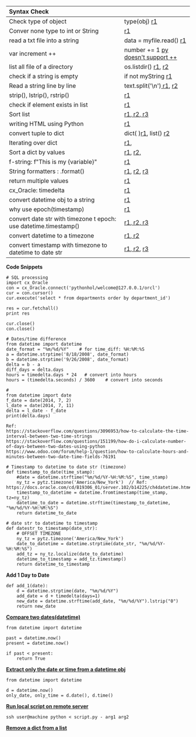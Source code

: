 | Syntax Check |  |
| :--- | :--- |
| Check type of object | type\(obj\) [r1](https://stackoverflow.com/questions/35490420/how-to-check-type-of-object-in-python) |
| Conver none type to int or String | [r1](https://stackoverflow.com/questions/3930188/how-to-convert-nonetype-to-int-or-string) |
| read a txt file into a string | data = myfile.read\(\) [r1](https://stackoverflow.com/questions/8369219/how-do-i-read-a-text-file-into-a-string-variable-in-python) |
| var increment ++ | number += 1 [py doesn't support ++](https://stackoverflow.com/questions/2632677/python-integer-incrementing-with/2632870) |
| list all file of a directory | os.listdir\(\) [r1](https://stackoverflow.com/questions/3207219/how-do-i-list-all-files-of-a-directory), [r2](http://www.bogotobogo.com/python/python_traversing_directory_tree_recursively_os_walk.php) |
| check if a string is empty | if not myString [r1](https://stackoverflow.com/questions/9573244/most-elegant-way-to-check-if-the-string-is-empty-in-python) |
| Read a string line by line | text.split\('\n'\)[ r1](https://stackoverflow.com/questions/44979516/reading-a-string-line-by-line-in-python), [r2](https://stackoverflow.com/questions/22042948/split-string-using-a-newline-delimiter-with-python) |
| strip\(\), lstrip\(\), rstrip\(\) | [r1](https://stackoverflow.com/questions/13142347/how-to-remove-leading-and-trailing-zeros-in-a-string-python) |
| check if element exists in list | [r1](http://thispointer.com/python-how-to-check-if-an-item-exists-in-list-search-by-value-or-condition/) |
| Sort list | [r1](https://stackoverflow.com/questions/33219985/nested-list-sort-python-3),[ r2](https://stackoverflow.com/questions/41736425/sort-a-nested-list-in-python-by-inner-list-number),[ r3](https://www.geeksforgeeks.org/python-sort-list-according-second-element-sublist/) |
| writing HTML using Python | [r1](http://www.dalkescientific.com/writings/NBN/writing_html.html) |
| convert tuple to dict | dict\( \)[r1](https://www.tutorialspoint.com/How-I-can-convert-a-Python-Tuple-into-Dictionary), list\(\) [r2](https://www.tutorialspoint.com/python/list_list.htm) |
| Iterating over dict | [r1](https://dev-notes.eu/2017/09/iterating-over-dictionary-in-python/), |
| Sort a dict by values | [r1](http://thomas-cokelaer.info/blog/2017/12/how-to-sort-a-dictionary-by-values-in-python/), [r2,](https://stackoverflow.com/questions/613183/how-do-i-sort-a-dictionary-by-value) |
| f-string: f"This is my {variable}" | [r1](https://hackernoon.com/a-closer-look-at-how-python-f-strings-work-f197736b3bdb) |
| String formatters : .format\(\) | [r1](https://www.digitalocean.com/community/tutorials/how-to-use-string-formatters-in-python-3), [r2](https://pyformat.info/), [r3](https://stackoverflow.com/questions/28343745/how-do-i-print-a-sign-using-string-formatting) |
| return multiple values | [r1](https://stackoverflow.com/questions/9752958/how-can-i-return-two-values-from-a-function-in-python) |
| cx\_Oracle: timedelta | [r1](https://pymotw.com/2/datetime/) |
| convert datetime obj to a string | [r1](https://stackoverflow.com/questions/10624937/convert-datetime-object-to-a-string-of-date-only-in-python) |
| why use epoch\(timestamp\) | [r1](https://stackoverflow.com/questions/20822821/what-is-a-unix-timestamp-and-why-use-it) |
| convert date str with timezone t epoch: use datetime.timestamp\(\) | [r1](https://stackoverflow.com/questions/42110761/converting-date-string-with-timezone-to-epoch),[ r2, ](https://www.tutorialspoint.com/How-to-convert-Python-datetime-to-epoch-with-strftime)[r3](https://stackoverflow.com/questions/25279993/parsing-non-zero-padded-timestamps-in-python) |
| convert datetime to a timezone | [r1](https://howchoo.com/g/ywi5m2vkodk/working-with-datetime-objects-and-timezones-in-python),[ r2](https://stackoverflow.com/questions/25668415/why-does-python-new-york-time-zone-display-456-instead-400) |
| convert timestamp with timezone to datetime to date str | [r1](https://timestamp.online/article/how-to-convert-timestamp-to-datetime-in-python),[ r2](https://stackoverflow.com/questions/9744775/how-to-convert-integer-timestamp-to-python-datetime), [r3](https://coderwall.com/p/-uuawg/how-do-i-convert-a-unix-timestamp-to-human-readable-format-in-python) |

**Code Snippets**

```
# SQL processing
import cx_Oracle
con = cx_Oracle.connect('pythonhol/welcome@127.0.0.1/orcl')
cur = con.cursor()
cur.execute('select * from departments order by department_id')

res = cur.fetchall()
print res

cur.close()
con.close()
```

```
# Dates/time difference
from datetime import datetime
date_format = "%m/%d/%Y"    # for time_diff: %H:%M:%S 
a = datetime.strptime('8/18/2008', date_format)
b = datetime.strptime('9/26/2008', date_format)
delta = b - a
diff_days = delta.days
hours = timedelta.days * 24   # convert into hours
hours = (timedelta.seconds) / 3600    # convert into seconds

# 
from datetime import date
f_date = date(2014, 7, 2)
l_date = date(2014, 7, 11)
delta = l_date - f_date
print(delta.days)

Ref: 
https://stackoverflow.com/questions/3096953/how-to-calculate-the-time-interval-between-two-time-strings
https://stackoverflow.com/questions/151199/how-do-i-calculate-number-of-days-between-two-dates-using-python
https://www.odoo.com/forum/help-1/question/how-to-calculate-hours-and-minutes-between-two-date-time-fields-76191
```

```
# Timestamp to datetime to date str (timezone)
def timestamp_to_date(time_stamp):
    #date = datetime.strftime("%m/%d/%Y-%H:%M:%S", time_stamp)
    ny_tz = pytz.timezone('America/New_York')  // Ref: https://docs.oracle.com/cd/B19306_01/server.102/b14225/ch4datetime.htm#i1007699
    timestamp_to_datetime = datetime.fromtimestamp(time_stamp, tz=ny_tz)
    datetime_to_date = datetime.strftime(timestamp_to_datetime, "%m/%d/%Y-%H:%M:%S")
    return datetime_to_date

# date str to datetime to timestamp    
def datestr_to_timestamp(date_str):
    # OFFSET TIMEZONE
    ny_tz = pytz.timezone('America/New_York')
    date_to_datetime = datetime.strptime(date_str, "%m/%d/%Y-%H:%M:%S")
    add_tz = ny_tz.localize(date_to_datetime)
    datetime_to_timestamp = add_tz.timestamp()
    return datetime_to_timestamp
```

**Add 1 Day to Date**

```
def add_1(date):
    d = datetime.strptime(date, "%m/%d/%Y")
    add_date = d + timedelta(days=1)
    new_date = datetime.strftime(add_date, "%m/%d/%Y").lstrip("0")
    return new_date
```

[**Compare two dates\(datetime\)**](https://stackoverflow.com/questions/8142364/how-to-compare-two-dates)

```
from datetime import datetime

past = datetime.now()
present = datetime.now()

if past < present:
    return True
```

[**Extract only the date or time from a datetime obj**](https://stackoverflow.com/questions/33834727/how-do-you-extract-only-the-date-from-a-python-datetime)

```
from datetime import datetime

d = datetime.now()
only_date, only_time = d.date(), d.time()
```

[**Run local script on remote server**](https://stackoverflow.com/questions/20499074/run-local-python-script-on-remote-server/43116690)

```
ssh user@machine python < script.py - arg1 arg2
```

[**Remove a dict from a list**](https://stackoverflow.com/questions/7484562/python-remove-dictionary-from-list-if-exists)

```

```



